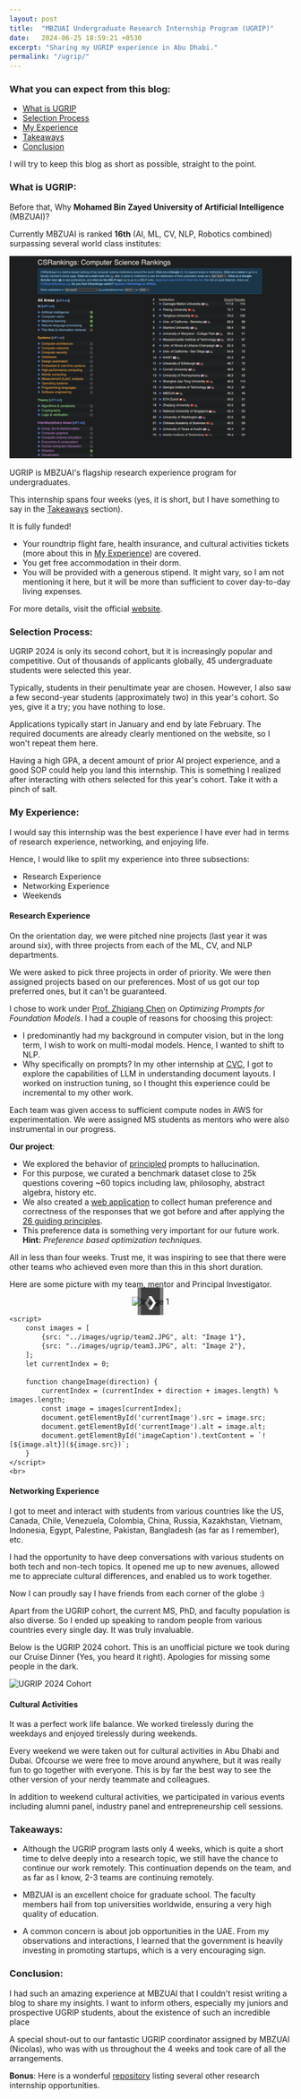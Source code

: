 ```yaml
---
layout: post
title:  "MBZUAI Undergraduate Research Internship Program (UGRIP)"
date:   2024-06-25 18:59:21 +0530
excerpt: "Sharing my UGRIP experience in Abu Dhabi."
permalink: "/ugrip/" 
---
```


### What you can expect from this blog:

- [What is UGRIP](#what-is-ugrip)
- [Selection Process](#selection-process)
- [My Experience](#my-experience)
- [Takeaways](#takeaways)
- [Conclusion](#conclusion)

I will try to keep this blog as short as possible, straight to the point.

### What is UGRIP:
Before that, Why **Mohamed Bin Zayed University of Artificial Intelligence** (MBZUAI)? 

Currently MBZUAI is ranked **16th** (AI, ML, CV, NLP, Robotics combined) surpassing several world class institutes:

![ranking](../images/ugrip/ranking.png)

UGRIP is MBZUAI's flagship research experience program for undergraduates. 


This internship spans four weeks (yes, it is short, but I have something to say in the [Takeaways](#takeaways) section).

It is fully funded!
- Your roundtrip flight fare, health insurance, and cultural activities tickets (more about this in [My Experience](#my-experience)) are covered.
- You get free accommodation in their dorm.
- You will be provided with a generous stipend. It might vary, so I am not mentioning it here, but it will be more than sufficient to cover day-to-day living expenses.

For more details, visit the official [website](https://mbzuai.ac.ae/ugrip/).

### Selection Process:
UGRIP 2024 is only its second cohort, but it is increasingly popular and competitive. Out of thousands of applicants globally, 45 undergraduate students were selected this year.

Typically, students in their penultimate year are chosen. However, I also saw a few second-year students (approximately two) in this year's cohort. So yes, give it a try; you have nothing to lose.

Applications typically start in January and end by late February. The required documents are already clearly mentioned on the website, so I won't repeat them here.

Having a high GPA, a decent amount of prior AI project experience, and a good SOP could help you land this internship. This is something I realized after interacting with others selected for this year's cohort. Take it with a pinch of salt.

### My Experience:
I would say this internship was the best experience I have ever had in terms of research experience, networking, and enjoying life.

Hence, I would like to split my experience into three subsections:
- Research Experience
- Networking Experience
- Weekends

#### Research Experience
On the orientation day, we were pitched nine projects (last year it was around six), with three projects from each of the ML, CV, and NLP departments.


We were asked to pick three projects in order of priority. We were then assigned projects based on our preferences. Most of us got our top preferred ones, but it can't be guaranteed.

I chose to work under [Prof. Zhiqiang Chen](https://zhiqiangshen.com/) on *Optimizing Prompts for Foundation Models*. I had a couple of reasons for choosing this project:
- I predominantly had my background in computer vision, but in the long term, I wish to work on multi-modal models. Hence, I wanted to shift to NLP.
- Why specifically on prompts? In my other internship at [CVC](https://www.cvc.uab.es/), I got to explore the capabilities of LLM in understanding document layouts. I worked on instruction tuning, so I thought this experience could be incremental to my other work.

Each team was given access to sufficient compute nodes in AWS for experimentation. We were assigned MS students as mentors who were also instrumental in our progress.

**Our project**:

- We explored the behavior of [principled](https://arxiv.org/pdf/2312.16171v1) prompts to hallucination.
- For this purpose, we curated a benchmark dataset close to 25k questions covering ~60 topics including law, philosophy, abstract algebra, history etc. 
- We also created a [web application](https://github.com/hwaseem04/Evaluating-Prompts) to collect human preference and correctness of the responses that we got before and after applying the [26 guiding principles](https://github.com/VILA-Lab/ATLAS/tree/main/data). 
- This preference data is something very important for our future work. **Hint:** _Preference based optimization techniques_.

All in less than four weeks. Trust me, it was inspiring to see that there were other teams who achieved even more than this in this short duration. 

Here are some picture with my team, mentor and Principal Investigator.

<html lang="en">
<head>
    <meta charset="UTF-8">
    <meta name="viewport" content="width=device-width, initial-scale=1.0">
    <title>Markdown-style Image Gallery</title>
    <style>
        .container {
            max-width: 600px;
            margin: 0 auto;
            text-align: center;
        }
        .image-container {
            position: relative;
            display: inline-block;
        }
        img {
            max-width: 100%;
            height: auto;
        }
        .arrow {
            position: absolute;
            top: 50%;
            transform: translateY(-50%);
            font-size: 24px;
            background: rgba(0, 0, 0, 0.5);
            color: white;
            padding: 10px;
            text-decoration: none;
            cursor: pointer;
        }
        .left {
            left: 10px;
        }
        .right {
            right: 10px;
        }
    </style>
</head>
<body>
    <div class="container">
        <div class="image-container">
            <img id="currentImage" src="../images/ugrip/team2.JPG" alt="Image 1">
            <a class="arrow left" onclick="changeImage(-1)">&#10094;</a>
            <a class="arrow right" onclick="changeImage(1)">&#10095;</a>
        </div>
        <!-- <p id="imageCaption">![Image 1](https://example.com/image1.jpg)</p> -->
    </div>

    <script>
        const images = [
            {src: "../images/ugrip/team2.JPG", alt: "Image 1"},
            {src: "../images/ugrip/team3.JPG", alt: "Image 2"},
        ];
        let currentIndex = 0;

        function changeImage(direction) {
            currentIndex = (currentIndex + direction + images.length) % images.length;
            const image = images[currentIndex];
            document.getElementById('currentImage').src = image.src;
            document.getElementById('currentImage').alt = image.alt;
            document.getElementById('imageCaption').textContent = `![${image.alt}](${image.src})`;
        }
    </script>
    <br>
</body>
</html>

#### Networking Experience
I got to meet and interact with students from various countries like the US, Canada, Chile, Venezuela, Colombia, China, Russia, Kazakhstan, Vietnam, Indonesia, Egypt, Palestine, Pakistan, Bangladesh (as far as I remember), etc.

I had the opportunity to have deep conversations with various students on both tech and non-tech topics. It opened me up to new avenues, allowed me to appreciate cultural differences, and enabled us to work together.

Now I can proudly say I have friends from each corner of the globe :)

Apart from the UGRIP cohort, the current MS, PhD, and faculty population is also diverse. So I ended up speaking to random people from various countries every single day. It was truly invaluable.

Below is the UGRIP 2024 cohort. This is an unofficial picture we took during our Cruise Dinner (Yes, you heard it right). Apologies for missing some people in the dark.

![UGRIP 2024 Cohort](../images/ugrip/cruise.png)


#### Cultural Activities

It was a perfect work life balance. We worked tirelessly during the weekdays and enjoyed tirelessly during weekends. 

Every weekend we were taken out for cultural activities in Abu Dhabi and Dubai. Ofcourse we were free to move around anywhere, but it was really fun to go together with everyone. This is by far the best way to see the other version of your nerdy teammate and colleagues.

In addition to weekend cultural activities, we participated in various events including alumni panel, industry panel and entrepreneurship cell sessions.


### Takeaways:
- Although the UGRIP program lasts only 4 weeks, which is quite a short time to delve deeply into a research topic, we still have the chance to continue our work remotely. This continuation depends on the team, and as far as I know, 2-3 teams are continuing remotely.

- MBZUAI is an excellent choice for graduate school. The faculty members hail from top universities worldwide, ensuring a very high quality of education.

- A common concern is about job opportunities in the UAE. From my observations and interactions, I learned that the government is heavily investing in promoting startups, which is a very encouraging sign.


### Conclusion:
I had such an amazing experience at MBZUAI that I couldn't resist writing a blog to share my insights. I want to inform others, especially my juniors and prospective UGRIP students, about the existence of such an incredible place

A special shout-out to our fantastic UGRIP coordinator assigned by MBZUAI (Nicolas), who was with us throughout the 4 weeks and took care of all the arrangements. 

**Bonus**: Here is a wonderful [repository](https://github.com/himahuja/Research-Internships-for-Undergraduates) listing several other research internship opportunities.